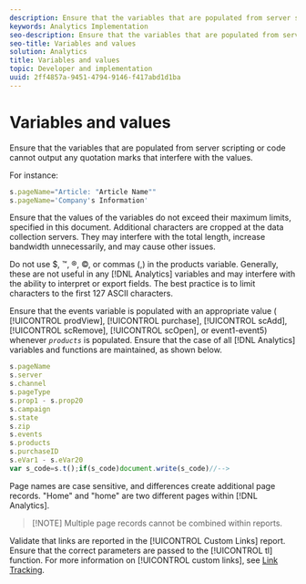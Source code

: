 ```yaml
---
description: Ensure that the variables that are populated from server scripting or code cannot output any quotation marks that interfere with the values.
keywords: Analytics Implementation
seo-description: Ensure that the variables that are populated from server scripting or code cannot output any quotation marks that interfere with the values.
seo-title: Variables and values
solution: Analytics
title: Variables and values
topic: Developer and implementation
uuid: 2ff4857a-9451-4794-9146-f417abd1d1ba
---
```


# Variables and values

Ensure that the variables that are populated from server scripting or code cannot output any quotation marks that interfere with the values.

 For instance:

```js
s.pageName="Article: "Article Name"" 
s.pageName='Company's Information' 

```

Ensure that the values of the variables do not exceed their maximum limits, specified in this document. Additional characters are cropped at the data collection servers. They may interfere with the total length, increase bandwidth unnecessarily, and may cause other issues.

Do not use $, ™, ®, ©, or commas (,) in the products variable. Generally, these are not useful in any [!DNL Analytics] variables and may interfere with the ability to interpret or export fields. The best practice is to limit characters to the first 127 ASCII characters.

Ensure that the events variable is populated with an appropriate value ( [!UICONTROL prodView], [!UICONTROL purchase], [!UICONTROL scAdd], [!UICONTROL scRemove], [!UICONTROL scOpen], or event1-event5) whenever *`products`* is populated. Ensure that the case of all [!DNL Analytics] variables and functions are maintained, as shown below.

```js
s.pageName 
s.server 
s.channel 
s.pageType 
s.prop1 - s.prop20 
s.campaign 
s.state 
s.zip 
s.events 
s.products 
s.purchaseID 
s.eVar1 - s.eVar20 
var s_code=s.t();if(s_code)document.write(s_code)//--> 

```

Page names are case sensitive, and differences create additional page records. "Home" and "home" are two different pages within [!DNL Analytics].

> [!NOTE] Multiple page records cannot be combined within reports.

Validate that links are reported in the [!UICONTROL Custom Links] report. Ensure that the correct parameters are passed to the [!UICONTROL tl] function. For more information on [!UICONTROL custom links], see [Link Tracking](/help/implement/js-implementation/function-tl.md).
